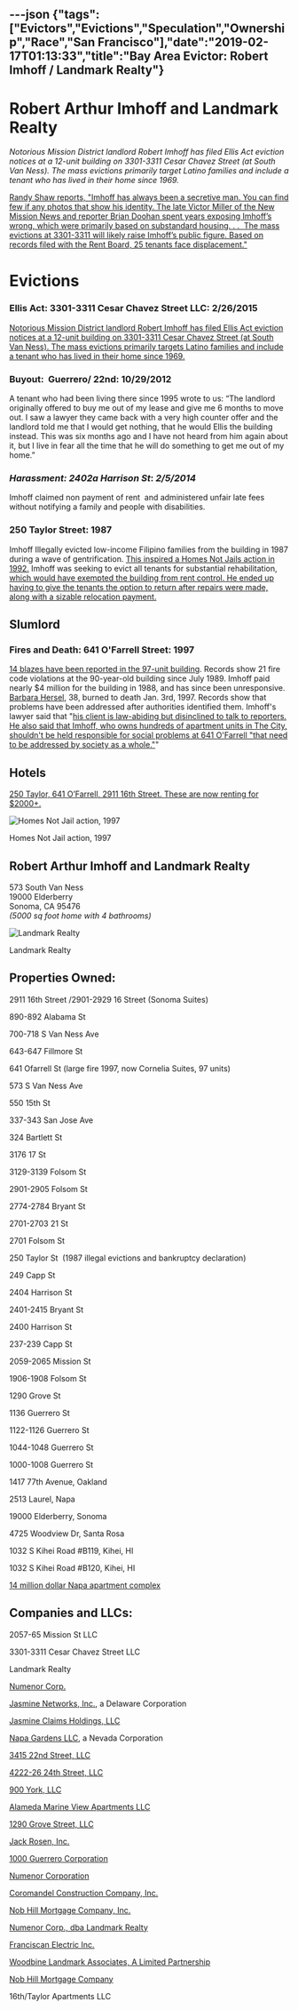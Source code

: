 ---json
{"tags":["Evictors","Evictions","Speculation","Ownership","Race","San Francisco"],"date":"2019-02-17T01:13:33","title":"Bay Area Evictor: Robert Imhoff / Landmark Realty"}
---

**Robert Arthur Imhoff and Landmark Realty**
============================================

_Notorious Mission District landlord Robert Imhoff has filed Ellis Act eviction notices at a 12-unit building on 3301-3311 Cesar Chavez Street (at South Van Ness). The mass evictions primarily target Latino families and include a tenant who has lived in their home since 1969._

[Randy Shaw reports, "Imhoff has always been a secretive man. You can find few if any photos that show his identity. The late Victor Miller of the New Mission News and reporter Brian Doohan spent years exposing Imhoff’s wrong, which were primarily based on substandard housing. . .  The mass evictions at 3301-3311 will likely raise Imhoff’s public figure. Based on records filed with the Rent Board, 25 tenants face displacement."](http://www.beyondchron.org/new-mass-ellis-evictions-hit-mission/)

Evictions
=========

### Ellis Act: 3301-3311 Cesar Chavez Street LLC: 2/26/2015

[Notorious Mission District landlord Robert Imhoff has filed Ellis Act eviction notices at a 12-unit building on 3301-3311 Cesar Chavez Street (at South Van Ness). The mass evictions primarily targets Latino families and include a tenant who has lived in their home since 1969.](http://www.beyondchron.org/new-mass-ellis-evictions-hit-mission/)

### Buyout:  Guerrero/ 22nd: 10/29/2012

A tenant who had been living there since 1995 wrote to us: “The landlord originally offered to buy me out of my lease and give me 6 months to move out. I saw a lawyer they came back with a very high counter offer and the landlord told me that I would get nothing, that he would Ellis the building instead. This was six months ago and I have not heard from him again about it, but I live in fear all the time that he will do something to get me out of my home.”

### _Harassment: 2402a Harrison St_: _2/5/2014_

Imhoff claimed non payment of rent  and administered unfair late fees without notifying a family and people with disabilities.

### 250 Taylor Street: 1987

Imhoff Illegally evicted low-income Filipino families from the building in 1987 during a wave of gentrification. [This inspired a Homes Not Jails action in 1992.](http://www.thefreelibrary.com/Homes+Not+Jails.-a015890041) Imhoff was seeking to evict all tenants for substantial rehabilitation, [which would have exempted the building from rent control. He ended up having to give the tenants the option to return after repairs were made, along with a sizable relocation payment.](http://www.beyondchron.org/new-mass-ellis-evictions-hit-mission/)

Slumlord
--------

### Fires and Death: 641 O'Farrell Street: 1997

[14 blazes have been reported in the 97-unit building](http://www.sfgate.com/news/article/Crackdown-on-O-Farrell-Street-3122461.php). Records show 21 fire code violations at the 90-year-old building since July 1989. Imhoff paid nearly $4 million for the building in 1988, and has since been unresponsive. [Barbara Hersel](http://www.sfgate.com/search/?action=search&channel=news&inlineLink=1&searchindex=gsa&query=%22Barbara+Hersel%22), 38, burned to death Jan. 3rd, 1997. Records show that problems have been addressed after authorities identified them. Imhoff's lawyer said that "[his client is law-abiding but disinclined to talk to reporters. He also said that Imhoff, who owns hundreds of apartment units in The City, shouldn't be held responsible for social problems at 641 O'Farrell "that need to be addressed by society as a whole."](http://www.sfgate.com/news/article/Crackdown-on-O-Farrell-Street-3122461.php)"

Hotels
------

[250 Taylor, 641 O’Farrell, 2911 16th Street. These are now renting for $2000+.](http://www.landmarksf.com/furnished-listings.html)

![Homes Not Jail action, 1997](https://images.squarespace-cdn.com/content/v1/52b7d7a6e4b0b3e376ac8ea2/1433258895249-JCFNLHNIH0VV3S5SCMIU/ke17ZwdGBToddI8pDm48kCUquhkgPR6E9-6t0uG_NbFZw-zPPgdn4jUwVcJE1ZvWQUxwkmyExglNqGp0IvTJZUJFbgE-7XRK3dMEBRBhUpzQB8gAypZi-4dde63s1TQ1HagspHx8gqzXz3BGvn5eLnpxJgM_LEuGtwvww5ZzbxU/Imhoff)

Homes Not Jail action, 1997

  

**Robert Arthur Imhoff and Landmark Realty**
--------------------------------------------

573 South Van Ness  
19000 Elderberry  
Sonoma, CA 95476   
_(5000 sq foot home with 4 bathrooms)_

![Landmark Realty](https://images.squarespace-cdn.com/content/v1/52b7d7a6e4b0b3e376ac8ea2/1433259046263-AWZG85CHQ2HD16C2ZMHS/ke17ZwdGBToddI8pDm48kCpl_LZYxsN85EAQEkHqw2pZw-zPPgdn4jUwVcJE1ZvWQUxwkmyExglNqGp0IvTJZUJFbgE-7XRK3dMEBRBhUpyzwBsu78FeXRGG3YVO65vcJoTEQxUKDlMjcl7Qgc3xgrEVhZSCdjjsBU5_-pLf2CU/image-asset.png)

Landmark Realty

**Properties Owned:**
---------------------

2911 16th Street /2901-2929 16 Street (Sonoma Suites)

890-892 Alabama St

700-718 S Van Ness Ave

643-647 Fillmore St

641 Ofarrell St (large fire 1997, now Cornelia Suites, 97 units)

573 S Van Ness Ave

550 15th St

337-343 San Jose Ave

324 Bartlett St

3176 17 St

3129-3139 Folsom St

2901-2905 Folsom St

2774-2784 Bryant St

2701-2703 21 St

2701 Folsom St

250 Taylor St  (1987 illegal evictions and bankruptcy declaration)

249 Capp St

2404 Harrison St

2401-2415 Bryant St

2400 Harrison St

237-239 Capp St

2059-2065 Mission St

1906-1908 Folsom St

1290 Grove St

1136 Guerrero St

1122-1126 Guerrero St

1044-1048 Guerrero St

1000-1008 Guerrero St

1417 77th Avenue, Oakland

2513 Laurel, Napa

19000 Elderberry, Sonoma

4725 Woodview Dr, Santa Rosa

1032 S Kihei Road #B119, Kihei, HI

1032 S Kihei Road #B120, Kihei, HI 

[14 million dollar Napa apartment complex](http://www.northbaybusinessjournal.com/24948/s-f-multifamily-investor-acquires-162-unit-napa-apartments-for-14-million/)

**Companies and LLCs:**
-----------------------

2057-65 Mission St LLC

3301-3311 Cesar Chavez Street LLC

Landmark Realty

[Numenor Corp.](http://www.corporationwiki.com/California/San-Francisco/numenor-corporation/41580655.aspx)

[Jasmine Networks, Inc.](http://www.corporationwiki.com/Delaware/Wilmington/jasmine-networks-inc/43288999.aspx), a Delaware Corporation

[Jasmine Claims Holdings, LLC](http://www.corporationwiki.com/California/Novato/jasmine-claims-llc/67228941.aspx)

[Napa Gardens LLC](http://www.northbaybusinessjournal.com/24948/s-f-multifamily-investor-acquires-162-unit-napa-apartments-for-14-million/), a Nevada Corporation

[3415 22nd Street, LLC](http://www.corporationwiki.com/California/San-Francisco/3415-22nd-street-llc/46181735.aspx)

[4222-26 24th Street, LLC](http://www.corporationwiki.com/California/San-Francisco/4222-26-24th-street-llc/47227176.aspx)

[900 York, LLC](http://www.corporationwiki.com/California/San-Francisco/900-york-llc/47227165.aspx)

[Alameda Marine View Apartments LLC](http://www.corporationwiki.com/California/San-Francisco/alameda-marine-view-apartments-llc/47506833.aspx)

[1290 Grove Street, LLC](http://www.corporationwiki.com/California/San-Francisco/1290-grove-street-llc/46181724.aspx)

[Jack Rosen, Inc.](http://www.corporationwiki.com/California/San-Francisco/jack-rosen-inc/39497687.aspx)

[1000 Guerrero Corporation](http://www.corporationwiki.com/California/San-Francisco/1000-guerrero-corporation/43094365.aspx)

[Numenor Corporation](http://www.corporationwiki.com/California/San-Francisco/numenor-corporation/41580655.aspx)

[Coromandel Construction Company, Inc.](http://www.corporationwiki.com/California/San-Francisco/coromandel-construction-company-inc/40440087.aspx)

[Nob Hill Mortgage Company, Inc.](http://www.corporationwiki.com/California/San-Francisco/nob-hill-mortgage-company-inc/40317772.aspx)

[Numenor Corp., dba Landmark Realty](http://www.corporationwiki.com/California/San-Francisco/numenor-corporation/41580655.aspx)

[Franciscan Electric Inc.](http://www.corporationwiki.com/California/San-Francisco/franciscan-electric-inc/40259790.aspx)

[Woodbine Landmark Associates, A Limited Partnership](http://www.corporationwiki.com/California/San-Francisco/woodbine-landmark-associates-a-limited-partnership/45818476.aspx)

[Nob Hill Mortgage Company](https://creditreports.dnb.com/webapp/wcs/stores/servlet/ReportSelectionCmd?dunsNumber=0&busName=NOB%20HILL%20MORTGAGE%20CO&storeId=11654&catalogId=70010&productId=0&address=573%20S%20VAN%20NESS%20AVE&city=SAN%20FRANCISCO&state=CA&zip=941101302&country=US)

16th/Taylor Apartments LLC